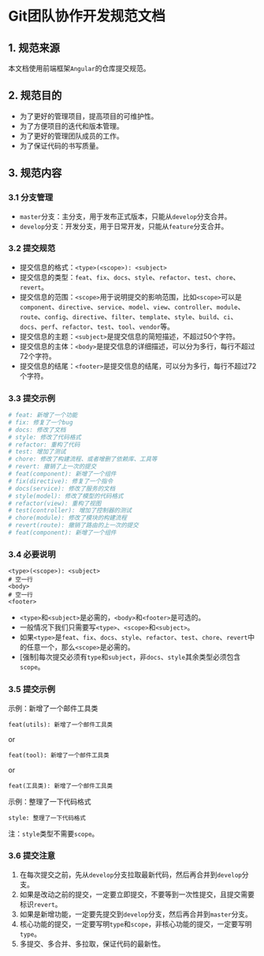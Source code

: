 # Git团队协作开发规范文档
## 1. 规范来源
本文档使用前端框架`Angular`的仓库提交规范。
## 2. 规范目的
- 为了更好的管理项目，提高项目的可维护性。
- 为了方便项目的迭代和版本管理。
- 为了更好的管理团队成员的工作。
- 为了保证代码的书写质量。
## 3. 规范内容
### 3.1 分支管理
- `master`分支：主分支，用于发布正式版本，只能从`develop`分支合并。
- `develop`分支：开发分支，用于日常开发，只能从`feature`分支合并。
### 3.2 提交规范
- 提交信息的格式：`<type>(<scope>): <subject>`
- 提交信息的类型：`feat`、`fix`、`docs`、`style`、`refactor`、`test`、`chore`、`revert`。
- 提交信息的范围：`<scope>`用于说明提交的影响范围，比如`<scope>`可以是`component`、`directive`、`service`、`model`、`view`、`controller`、`module`、`route`、`config`、`directive`、`filter`、`template`、`style`、`build`、`ci`、`docs`、`perf`、`refactor`、`test`、`tool`、`vendor`等。
- 提交信息的主题：`<subject>`是提交信息的简短描述，不超过50个字符。
- 提交信息的主体：`<body>`是提交信息的详细描述，可以分为多行，每行不超过72个字符。
- 提交信息的结尾：`<footer>`是提交信息的结尾，可以分为多行，每行不超过72个字符。
### 3.3 提交示例
```bash
# feat: 新增了一个功能
# fix: 修复了一个bug
# docs: 修改了文档
# style: 修改了代码格式
# refactor: 重构了代码
# test: 增加了测试
# chore: 修改了构建流程、或者增删了依赖库、工具等
# revert: 撤销了上一次的提交
# feat(component): 新增了一个组件
# fix(directive): 修复了一个指令
# docs(service): 修改了服务的文档
# style(model): 修改了模型的代码格式
# refactor(view): 重构了视图
# test(controller): 增加了控制器的测试
# chore(module): 修改了模块的构建流程
# revert(route): 撤销了路由的上一次的提交
# feat(component): 新增了一个组件
```
### 3.4 必要说明
```
<type>(<scope>): <subject>
# 空一行
<body>
# 空一行
<footer>
```
- `<type>`和`<subject>`是必需的，`<body>`和`<footer>`是可选的。
- 一般情况下我们只需要写`<type>`、`<scope>`和`<subject>`。
- 如果`<type>`是`feat`、`fix`、`docs`、`style`、`refactor`、`test`、`chore`、`revert`中的任意一个，那么`<scope>`是必需的。
- [强制]每次提交必须有`type`和`subject`，非`docs`、`style`其余类型必须包含`scope`。
### 3.5 提交示例
示例：新增了一个邮件工具类
```
feat(utils): 新增了一个邮件工具类
```
or
```
feat(tool): 新增了一个邮件工具类
```
or
```
feat(工具类): 新增了一个邮件工具类
```
示例：整理了一下代码格式
```
style: 整理了一下代码格式
```
注：`style`类型不需要`scope`。
### 3.6 提交注意
1. 在每次提交之前，先从`develop`分支拉取最新代码，然后再合并到`develop`分支。
2. 如果是改动之前的提交，一定要立即提交，不要等到一次性提交，且提交需要标识`revert`。
3. 如果是新增功能，一定要先提交到`develop`分支，然后再合并到`master`分支。
4. 核心功能的提交，一定要写明`type`和`scope`，非核心功能的提交，一定要写明`type`。
5. 多提交、多合并、多拉取，保证代码的最新性。